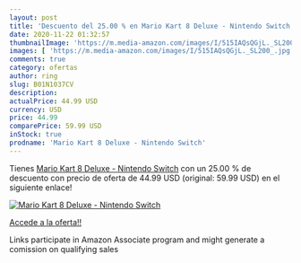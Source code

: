 ```yaml
---
layout: post
title: 'Descuento del 25.00 % en Mario Kart 8 Deluxe - Nintendo Switch'
date: 2020-11-22 01:32:57
thumbnailImage: 'https://m.media-amazon.com/images/I/515IAQsQGjL._SL200_.jpg'
images: [ 'https://m.media-amazon.com/images/I/515IAQsQGjL._SL200_.jpg' ]
comments: true
category: ofertas
author: ring
slug: B01N1037CV
description:
actualPrice: 44.99 USD
currency: USD
price: 44.99
comparePrice: 59.99 USD
inStock: true
prodname: 'Mario Kart 8 Deluxe - Nintendo Switch'
---
```


Tienes [Mario Kart 8 Deluxe - Nintendo Switch](https://www.amazon.com/dp/B01N1037CV/?tag=tolees-20) con un 25.00 % de descuento con precio de oferta de 44.99 USD (original: 59.99 USD) en el siguiente enlace!

[![Mario Kart 8 Deluxe - Nintendo Switch](https://m.media-amazon.com/images/I/515IAQsQGjL._SL200_.jpg)](https://www.amazon.com/dp/B01N1037CV/?tag=tolees-20)

[Accede a la oferta!!](https://www.amazon.com/dp/B01N1037CV/?tag=tolees-20)

Links participate in Amazon Associate program and might generate a comission on qualifying sales


